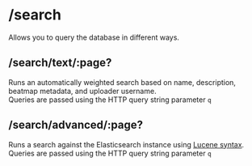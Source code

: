 # /search
Allows you to query the database in different ways.

## /search/text/:page?
Runs an automatically weighted search based on name, description, beatmap metadata, and uploader username.  
Queries are passed using the HTTP query string parameter `q`

## /search/advanced/:page?
Runs a search against the Elasticsearch instance using [Lucene syntax](https://lucene.apache.org/core/2_9_4/queryparsersyntax.html).  
Queries are passed using the HTTP query string parameter `q`
